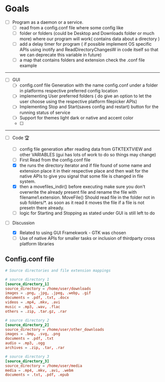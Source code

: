 # Goals

- [ ] Program as a daemon or a service.
  - [ ] read from a config.conf file where some config like
  - [ ] folder or folders (could be Desktop and Downloads folder or much more) where our program will work( contains data about a directory )
  - [ ] add a delay timer for program ( if possible implement OS specific APIs using inotify and ReadDirectoryChangesW in code itself so that we can deprecate this variable in future)
  - [ ] a map that contains folders and extension check the .conf file example

---

- [ ] GUI
  - [ ] config.conf file Generation with the name config.conf under a folder in platforms respective preferred config location
  - [ ] implementing User preferred folders ( do give an option to let the user choose using the respective platform filepicker APIs)
  - [ ] Implementing Stop and Start(saves config and restart) button for the running status of service
  - [ ] Support for themes light dark or native and accent color
  - [ ]

---

- [ ] Code 🏆

  - [ ] config file generation after reading data from GTKTEXTVIEW and other VARIABLES (gui has lots of work to do so things may change)
  - [ ] First Read from the config.conf file
  - [x] the runs the directory iterator and if file found of some name and extension place it in their respective place and then wait for the native APIs to give you signal that some file is changed in file system.
  - [x] then a movefiles_indir() before executing make sure you don't overwrite the already present file and rename the file with filename1.extension. MoveFile() Should read file in the folder not in sub folders/\*. as soon as it read it moves the file if a file is not presetn there already.
  - [ ] logic for Starting and Stopping as stated under GUI is still left to do

- [ ] Discussion
  - [x] Related to using GUI Framekwork - GTK was chosen
  - [ ] Use of native APIs for smaller tasks or inclusion of thirdparty cross platform libraries

## Config.conf file

```conf
# Source directories and file extension mappings

# source directory 1
[source_directory_1]
source_directory = /home/user/downloads
images = .png, .jpg, .jpeg, .webp, .gif
documents = .pdf, .txt, .docx
videos = .mp4, .mkv, .avi
music = .mp3, .wav, .flac
others = .zip, .tar.gz, .rar

# source directory 2
[source_directory_2]
source_directory = /home/user/other_downloads
images = .bmp, .svg, .png
documents = .pdf, .txt
audio = .mp3, .ogg
archives = .zip, .tar, .rar

# source directory 3
[source_directory_3]
source_directory = /home/user/media
media = .mp4, .mkv, .avi, .webm
documents = .txt, .pdf, .epub
```
